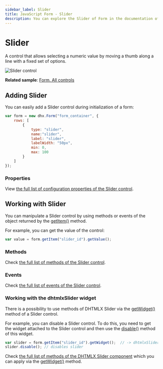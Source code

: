 ```yaml
---
sidebar_label: Slider
title: JavaScript Form - Slider 
description: You can explore the Slider of Form in the documentation of the DHTMLX JavaScript UI library. Browse developer guides and API reference, try out code examples and live demos, and download a free 30-day evaluation version of DHTMLX Suite 7.
---
```


# Slider

A control that allows selecting a numeric value by moving a thumb along a line with a fixed set of options.

![Slider control](../assets/form/form_slider.png)

**Related sample**: [Form. All controls](https://snippet.dhtmlx.com/ikyyekxq)

##  Adding Slider
You can easily add a Slider control during initialization of a form:

~~~js
var form = new dhx.Form("form_container", {
    rows: [
		{
			type: "slider",
            name:"slider",
            label: "slider",
            labelWidth: "50px",
            min: 0,
            max: 100
		}
    ]
});
~~~

### Properties

View [the full list of configuration properties of the Slider control](form/api/slider/api_slider_properties.md).

## Working with Slider

You can manipulate a Slider control by using methods or events of the object returned by the [getItem()](form/api/form_getitem_method.md) method.

For example, you can get the value of the control:

~~~js
var value = form.getItem("slider_id").getValue();
~~~

### Methods

Check [the full list of methods of the Slider control](form/api/api_overview.md#slider-methods).

### Events

Check [the full list of events of the Slider control](form/api/api_overview.md#slider-events).

### Working with the dhtmlxSlider widget

There is a possibility to use methods of DHTMLX Slider via the [getWidget()](form/api/slider/slider_getwidget_method.md) method of a Slider control.

For example, you can disable a Slider control. To do this, you need to get the widget attached to the Slider control and then use the [disable()](slider/api/slider_disable_method.md) method of this widget.

~~~js
var slider = form.getItem("slider_id").getWidget();  // -> dhtmlxSlider
slider.disable(); // disables slider
~~~

Check [the full list of methods of the DHTMLX Slider component](../../slider/api/api_overview/#methods) which you can apply via the [getWidget()](../../form/api/slider/slider_getwidget_method/) method.